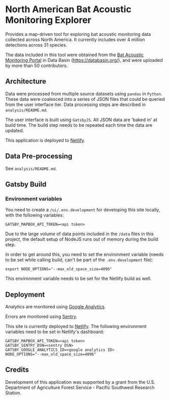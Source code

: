 # North American Bat Acoustic Monitoring Explorer

Provides a map-driven tool for exploring bat acoustic monitoring data collected across North America. It currently includes over 4 million detections across 31 species.

The data included in this tool were obtained from the [Bat Acoustic Monitoring Portal](https://batamp.databasin.org/) in Data Basin (https://databasin.org/), and were uploaded by more than 50 contributors.

## Architecture

Data were processed from multiple source datasets using `pandas` in `Python`. These data were coalesced into a series of JSON files that could be queried from the user interface tier. Data processing steps are described in `analysis/README.md`.

The user interface is built using `GatsbyJS`. All JSON data are 'baked in' at build time. The build step needs to be repeated each time the data are updated.

This application is deployed to [Netlify](https://www.netlify.com/).

## Data Pre-processing

See `analysis/README.md`.

## Gatsby Build

### Environment variables

You need to create a `/ui/.env.development` for developing this site locally, with the following variables:

```
GATSBY_MAPBOX_API_TOKEN=<api token>
```

Due to the large volume of data points included in the `/data` files in this project, the default setup of NodeJS runs out of memory during the build step.

In order to get around this, you need to set the environment variable (needs to be set while calling build, can't be part of the `.env.development` file):

```
export NODE_OPTIONS="--max_old_space_size=4096"
```

This environment variable needs to be set for the Netlify build as well.

## Deployment

Analytics are monitored using [Google Analytics](analytics.google.com).

Errors are monitored using [Sentry](https://sentry.io).

This site is currently deployed to [Netlify](https://netlify.com). The following environment variables need to be set in Netlify's dashboard:

```
GATSBY_MAPBOX_API_TOKEN=<api token>
GATSBY_SENTRY_DSN=<sentry DSN>
GATSBY_GOOGLE_ANALYTICS_ID=<google analytics ID>
NODE_OPTIONS="--max_old_space_size=4096"
```

## Credits

Development of this application was supported by a grant from the U.S. Department of Agriculture Forest Service - Pacific Southwest Research Station.
